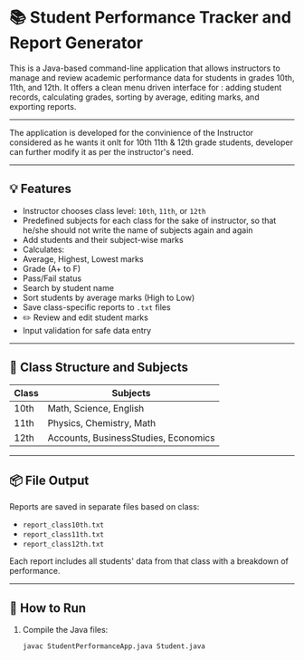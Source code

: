 # 📚 Student Performance Tracker and Report Generator 

This is a Java-based command-line application that allows instructors to manage and review academic performance data for students in grades 10th, 11th, and 12th.
It offers a clean menu driven interface for :
adding student records,
calculating grades,
sorting by average,
editing marks, and 
exporting reports.

--------------------
The application is developed for the convinience of the Instructor considered as he wants it onlt for 10th 11th & 12th grade students, developer can further modify it as per the instructor's need.

---

## 💡 Features

-  Instructor chooses class level: `10th`, `11th`, or `12th`
-  Predefined subjects for each class for the sake of instructor, so that he/she should not write the name of subjects again and again
-  Add students and their subject-wise marks
-  Calculates:
  - Average, Highest, Lowest marks
  - Grade (A+ to F)
  - Pass/Fail status
-   Search by student name
-  Sort students by average marks (High to Low)
-  Save class-specific reports to `.txt` files
- ✏️ Review and edit student marks
-  Input validation for safe data entry 

---

## 🏫 Class Structure and Subjects

| Class | Subjects                        |
|-------|---------------------------------|
| 10th  | Math, Science, English          |
| 11th  | Physics, Chemistry, Math        |
| 12th  | Accounts, BusinessStudies, Economics |

---

## 📦 File Output

Reports are saved in separate files based on class:

- `report_class10th.txt`
- `report_class11th.txt`
- `report_class12th.txt`

Each report includes all students' data from that class with a breakdown of performance.

---

## 🚀 How to Run

1. Compile the Java files:
   ```bash
   javac StudentPerformanceApp.java Student.java
